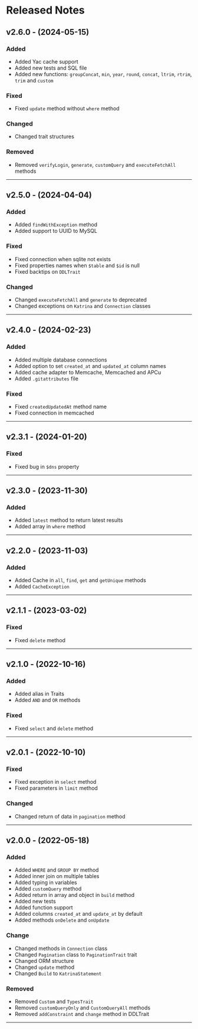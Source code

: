 # Released Notes

## v2.6.0 - (2024-05-15)

### Added

- Added Yac cache support
- Added new tests and SQL file
- Added new functions: `groupConcat`, `min`, `year`, `round`, 
    `concat`, `ltrim`, `rtrim`, `trim` and `custom`

### Fixed

- Fixed `update` method without `where` method

### Changed

- Changed trait structures

### Removed

- Removed `verifyLogin`, `generate`, `customQuery` and `executeFetchAll` methods

------------------------------------------------------------------------

## v2.5.0 - (2024-04-04)

### Added

- Added `findWithException` method
- Added support to UUID to MySQL

### Fixed

- Fixed connection when sqlite not exists
- Fixed properties names when `$table` and `$id` is null
- Fixed backtips on `DDLTrait`

### Changed

- Changed `executeFetchAll` and `generate` to deprecated
- Changed exceptions on `Katrina` and `Connection` classes

------------------------------------------------------------------------

## v2.4.0 - (2024-02-23)

### Added

- Added multiple database connections
- Added option to set `created_at` and `updated_at` column names
- Added cache adapter to Memcache, Memcached and APCu
- Added `.gitattributes` file

### Fixed

- Fixed `createdUpdatedAt` method name
- Fixed connection in memcached

------------------------------------------------------------------------

## v2.3.1 - (2024-01-20)

### Fixed

- Fixed bug in `$dns` property

------------------------------------------------------------------------

## v2.3.0 - (2023-11-30)

### Added

- Added `latest` method to return latest results
- Added array in `where` method

------------------------------------------------------------------------

## v2.2.0 - (2023-11-03)

### Added

- Added Cache in `all`, `find`, `get` and `getUnique` methods
- Added `CacheException`

------------------------------------------------------------------------

## v2.1.1 - (2023-03-02)

### Fixed

- Fixed `delete` method

------------------------------------------------------------------------

## v2.1.0 - (2022-10-16)

### Added

- Added alias in Traits
- Added `AND` and `OR` methods

### Fixed

- Fixed `select` and `delete` method

------------------------------------------------------------------------

## v2.0.1 - (2022-10-10)

### Fixed

- Fixed exception in `select` method
- Fixed parameters in `limit` method

### Changed

- Changed return of data in `pagination` method

------------------------------------------------------------------------

## v2.0.0 - (2022-05-18)

### Added

- Added `WHERE` and `GROUP BY` method
- Added inner join on multiple tables
- Added typing in variables
- Added `customQuery` method
- Added return in array and object in `build` method
- Added new tests
- Added function support
- Added columns `created_at` and `update_at` by default
- Added methods `onDelete` and `onUpdate`

### Change

- Changed methods in `Connection` class
- Changed `Pagination` class to `PaginationTrait` trait
- Changed ORM structure
- Changed `update` method
- Changed `Build` to `KatrinaStatement`

### Removed

- Removed `Custom` and `TypesTrait`
- Removed `customQueryOnly` and `CustomQueryAll` methods
- Removed `addConstraint` and `change` method in DDLTrait
------------------------------------------------------------------------